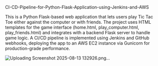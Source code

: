 CI-CD-Pipeline-for-Python-Flask-Application-using-Jenkins-and-AWS

This is a Python Flask-based web application that lets users play Tic Tac Toe either against the computer or with friends.
The project uses HTML templates for the game interface (home.html, play_computer.html, play_friends.html) and integrates with a backend Flask server to handle game logic.
A CI/CD pipeline is implemented using Jenkins and GitHub webhooks, deploying the app to an AWS EC2 instance via Gunicorn for production-grade performance.

![Uploading Screenshot 2025-08-13 132926.png…]()

